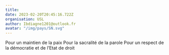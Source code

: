 ```yaml
---
title: 
date: 2023-02-20T20:45:16.722Z
organisation: USL
author: Ibdiagne1201@outlook.fr
avatar: "/img/pays/SN.svg"
---
```


Pour un maintien de la paix 
Pour la sacralité de la parole 
Pour un respect de la démocratie et de l’Etat de droit
